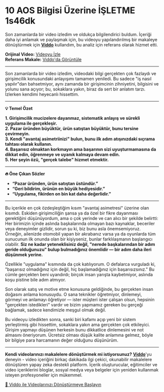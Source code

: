 # 10 AOS Bilgisi Üzerine İŞLETME 1s46dk

Son zamanlarda bir video izledim ve oldukça bilgilendirici buldum. İçeriği daha iyi anlamak ve paylaşmak için, bu videoyu yapılandırılmış bir makaleye dönüştürmek için **[Viddo](https://viddo.pro/)** kullandım, bu analiz için referans olarak hizmet etti.

**Orijinal Video:** [Videoyu İzle](https://www.youtube.com/watch?v=lHlf98ildiY)  
**Referans Makale:** [Viddo'da Görüntüle](https://viddo.pro/zh/video-result/ff77b723-e0d5-4c6b-86aa-f7b4ca13fd96)

---

Son zamanlarda bir video izledim, videodaki bilgi gerçekten çok fazlaydı ve girişimcilik konusundaki anlayışımı tamamen yeniledi. Bu sadece "iş nasıl yapılır"dan bahsetmiyor, aynı zamanda bir girişimcinin zihniyetini, bilgisini ve yolunu sana açıyor; bu, sokaklara yakın, biraz da sert bir anlatım tarzı. İzlerken kendimi heyecanlı hissettim.

---

**💡 Temel Özet**

**1. Girişimcilik mucizelere dayanmaz, sistematik anlayış ve sürekli uygulama ile gerçekleşir.**  
**2. Pazar üründen büyüktür, ürün satıştan büyüktür, bunu tersine çevirmeyin.**  
**3. Kendi "avantaj asimetriinizi" bulun, bunu ilk adım atışınızdaki sıçrama tahtası olarak kullanın.**  
**4. Başarısız olmaktan korkmayın ama başarının sizi uyuşturmamasına da dikkat edin, öğrenmeye ve uyanık kalmaya devam edin.**  
**5. Her şeyin özü, "gerçek talebe" hizmet etmektir.**

---

**🔥 Öne Çıkan Sözler**

- **“Pazar üründen, ürün satıştan üstündür.”**  
- **“Geri bildirim, ürünün en büyük hediyesidir.”**  
- **“Uygulama, fikirden on bin kat daha değerlidir.”**

---

Bu içerikle en çok özdeşleştiğim kısım "avantaj asimetresi" üzerine olan kısımdı. Eskiden girişimciliğin şansa ya da özel bir fikre dayanması gerektiğini düşünüyordum, ama o çok yerinde ve can alıcı bir şekilde belirtti: Her birimizin içinde aslında başkalarında olmayan bazı kaynaklar, beceriler veya deneyimler gizlidir, sorun şu ki, biz bunu asla önemsemiyoruz. Örneğin, ailenizde otomobil yapan bir akrabanız varsa ya da oyunlarda tüm sunucunun ilk onunda olan bir kişiyseniz, bunlar farklılaşmanın başlangıcı olabilir. **Siz ne kadar yeteneklisiniz değil, "nerede başkalarından bir adım geride olduğunuzu" bulup bulmadığınız önemlidir — bir adım daha ileri düşünmek yerine.**

Özellikle "uygulama" kısmında da çok katılıyorum. O defalarca vurguladı ki, "başarısız olmadığınız için değil, hiç başlamadığınız için başarısızsınız." Bu cümle gerçekten beni uyandırdı; birçok insan yarışta kaybetmiyor, aslında koşu pistine bile adım atmıyor.

Son olarak satış ve motive etme konusuna geldiğinde, bu gerçekten insan doğasını anlama konusuydu. O sana teknikler öğretmiyor, dinlemeyi, görmeyi ve anlamayı öğretiyor — ister müşteri ister çalışan olsun, hepsinin "gerçekten istedikleri" vardır ve bizim yapmamız gereken bu gerçeği bağlamak, sadece kendimizle meşgul olmak değil.

Bu videoyu izledikten sonra, sanki biri kafamı açıp yeni bir sistem yerleştirmiş gibi hissettim, sokaklara yakın ama gerçekten çok etkileyici. Girişim yapmayı düşünen herkesin bunu dikkatlice dinlemesini ve not almasını öneriyorum. Ücretsiz olması düşük kalite anlamına gelmez, böyle bir bilgiye para harcamanın değer olduğunu düşünürüm.

---

**Kendi videolarınızı makalelere dönüştürmek mi istiyorsunuz?** **[Viddo](https://viddo.pro/)**'yu deneyin - video içeriğini birkaç dakikada ilgi çekici, okunabilir makalelere dönüştüren yapay zeka destekli platform. İçerik oluşturucular, eğitimciler ve video içeriklerini bloglar, sosyal medya veya belgeler için yeniden kullanmak isteyen profesyoneller için mükemmel.

[🚀 Viddo ile Videolarınızı Dönüştürmeye Başlayın](https://viddo.pro/)